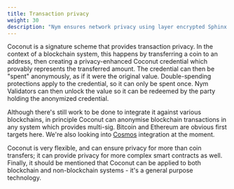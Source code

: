```yaml
---
title: Transaction privacy
weight: 30
description: "Nym ensures network privacy using layer encrypted Sphinx packets and a Loopix mixnet."
---
```


Coconut is a signature scheme that provides transaction privacy. In the context of a blockchain system, this happens by transferring a coin to an address, then creating a privacy-enhanced Coconut credential which provably represents the transferred amount. The credential can then be "spent" anonymously, as if it were the original value. Double-spending protections apply to the credential, so it can only be spent once. Nym Validators can then unlock the value so it can be redeemed by the party holding the anonymized credential.

Although there's still work to be done to integrate it against various blockchains, in principle Coconut can anonymise blockchain transactions in any system which provides multi-sig. Bitcoin and Ethereum are obvious first targets here. We're also looking into [Cosmos](https://cosmos.network) integration at the moment.

Coconut is very flexible, and can ensure privacy for more than coin transfers; it can provide privacy for more complex smart contracts as well. Finally, it should be mentioned that Coconut can be applied to both blockchain and non-blockchain systems - it's a general purpose technology.
